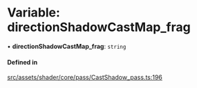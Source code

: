 # Variable: directionShadowCastMap\_frag

• **directionShadowCastMap\_frag**: `string`

#### Defined in

[src/assets/shader/core/pass/CastShadow_pass.ts:196](https://github.com/Orillusion/orillusion/blob/main/src/assets/shader/core/pass/CastShadow_pass.ts#L196)
